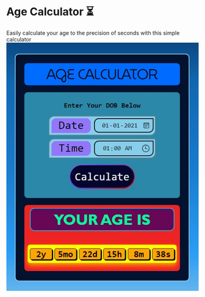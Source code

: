 # Age Calculator ⏳

Easily calculate your age to the precision of seconds with this simple calculator
![Preview](https://github.com/BalencedVeil717/age-calculator/blob/f457f162700b78f78acc8cbf49c98ee6153a1099/preview.jpeg)

